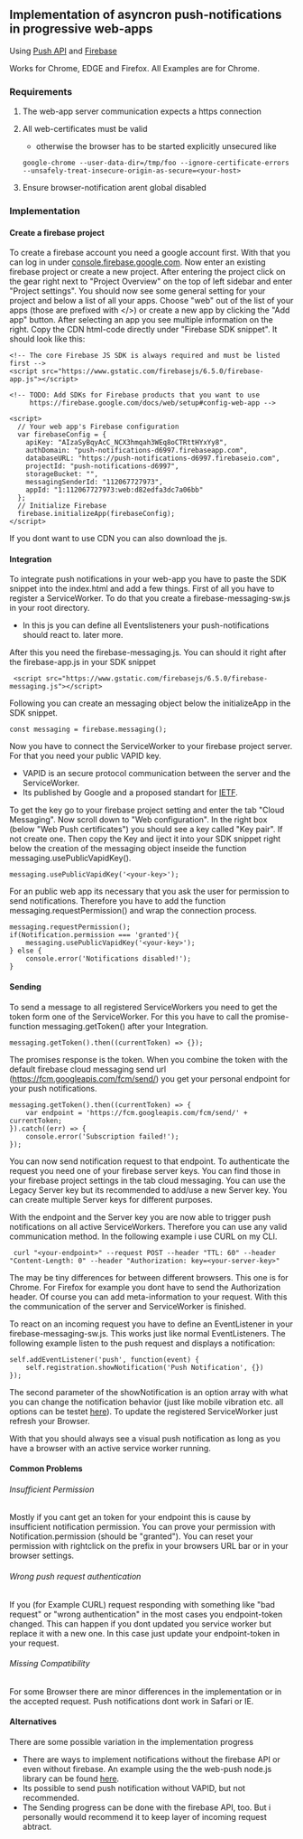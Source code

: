 ## Implementation of asyncron push-notifications in progressive web-apps

Using [Push API](https://www.w3.org/TR/push-api/)
and [Firebase](https://firebase.google.com/docs)

Works for Chrome, EDGE and Firefox. All Examples are for Chrome.

### Requirements


1. The web-app server communication expects a https connection
2. All web-certificates must be valid
   * otherwise the browser has to be started explicitly unsecured like
    
    `google-chrome --user-data-dir=/tmp/foo --ignore-certificate-errors --unsafely-treat-insecure-origin-as-secure=<your-host>`

3. Ensure browser-notification arent global disabled

### Implementation

#### Create a firebase project

To create a firebase account you need a google account first. 
With that you can log in under [console.firebase.google.com](https://console.firebase.google.com).
Now enter an existing firebase project or create a new project.
After entering the project click on the gear right next to "Project Overview" on the top of left sidebar and enter "Project settings".
You should now see some general setting for your project and below a list of all your apps.
Choose "web" out of the list of your apps (those are prefixed with </>) or create a new app by clicking the "Add app" button.
After selecting an app you see multiple information on the right.
Copy the CDN html-code directly under "Firebase SDK snippet". It should look like this:

    <!-- The core Firebase JS SDK is always required and must be listed first -->
    <script src="https://www.gstatic.com/firebasejs/6.5.0/firebase-app.js"></script>
    
    <!-- TODO: Add SDKs for Firebase products that you want to use
         https://firebase.google.com/docs/web/setup#config-web-app -->
    
    <script>
      // Your web app's Firebase configuration
      var firebaseConfig = {
        apiKey: "AIzaSyBqyAcC_NCX3hmqah3WEq8oCTRttHYxYy8",
        authDomain: "push-notifications-d6997.firebaseapp.com",
        databaseURL: "https://push-notifications-d6997.firebaseio.com",
        projectId: "push-notifications-d6997",
        storageBucket: "",
        messagingSenderId: "112067727973",
        appId: "1:112067727973:web:d82edfa3dc7a06bb"
      };
      // Initialize Firebase
      firebase.initializeApp(firebaseConfig);
    </script>
    
If you dont want to use CDN you can also download the js.

#### Integration

To integrate push notifications in your web-app you have to paste the SDK snippet into the index.html and add a few things.
First of all you have to register a ServiceWorker.
To do that you create a firebase-messaging-sw.js in your root directory.
- In this js you can define all Eventslisteners your push-notifications should react to. later more.

After this you need the firebase-messaging.js.
You can should it right after the firebase-app.js in your SDK snippet

     <script src="https://www.gstatic.com/firebasejs/6.5.0/firebase-messaging.js"></script>
     
Following you can create an messaging object below the initializeApp in the SDK snippet.

    const messaging = firebase.messaging();

Now you have to connect the ServiceWorker to your firebase project server.
For that you need your public VAPID key.
- VAPID is an secure protocol communication between the server and the ServiceWorker.
- Its published by Google and a proposed standart for [IETF](https://www.rfc-editor.org/info/rfc8292).

To get the key go to your firebase project setting and enter the tab "Cloud Messaging".
Now scroll down to "Web configuration".
In the right box (below "Web Push certificates") you should see a key called "Key pair".
If not create one.
Then copy the Key and iject it into your SDK snippet right below the creation of the messaging object inseide the function messaging.usePublicVapidKey().

    messaging.usePublicVapidKey('<your-key>');

For an public web app its necessary that you ask the user for permission to send notifications.
Therefore you have to add the function messaging.requestPermission() and wrap the connection process.

    messaging.requestPermission();
    if(Notification.permission === 'granted'){
        messaging.usePublicVapidKey('<your-key>');
    } else {
        console.error('Notifications disabled!');
    }

#### Sending

To send a message to all registered ServiceWorkers you need to get the token form one of the ServiceWorker.
For this you have to call the promise-function messaging.getToken() after your Integration.

    messaging.getToken().then((currentToken) => {});

The promises response is the token.
When you combine the token with the default firebase cloud messaging send url (https://fcm.googleapis.com/fcm/send/) you get your personal endpoint for your push notifications.

    messaging.getToken().then((currentToken) => {
        var endpoint = 'https://fcm.googleapis.com/fcm/send/' + currentToken;
    }).catch((err) => {
        console.error('Subscription failed!');
    });

You can now send notification request to that endpoint.
To authenticate the request you need one of your firebase server keys.
You can find those in your firebase project settings in the tab cloud messaging.
You can use the Legacy Server key but its recommended to add/use a new Server key.
You can create multiple Server keys for different purposes.

With the endpoint and the Server key you are now able to trigger push notifications on all active ServiceWorkers.
Therefore you can use any valid communication method.
In the following example i use CURL on my CLI.

     curl "<your-endpoint>" --request POST --header "TTL: 60" --header "Content-Length: 0" --header "Authorization: key=<your-server-key>"

The may be tiny differences for between different browsers.
This one is for Chrome. For Firefox for example you dont have to send the Authorization header.
Of course you can add meta-information to your request.
With this the communication of the server and ServiceWorker is finished.

To react on an incoming request you have to define an EventListener in your firebase-messaging-sw.js.
This works just like normal EventListeners.
The following example listen to the push request and displays a notification:

    self.addEventListener('push', function(event) {
        self.registration.showNotification('Push Notification', {})
    });

The second parameter of the showNotification is an option array with what you can change the notification behavior (just like mobile vibration etc. all options can be testet [here](https://tests.peter.sh/notification-generator/)).
To update the registered ServiceWorker just refresh your Browser.

With that you should always see a visual push notification as long as you have a browser with an active service worker running.


#### Common Problems

###### Insufficient Permission
Mostly if you cant get an token for your endpoint this is cause by insufficient notification permission.
You can prove your permission with Notification.permission (should be "granted").
You can reset your permission with rightclick on the prefix in your browsers URL bar or in your browser settings.

###### Wrong push request authentication
If you (for Example CURL) request responding with something like "bad request" or "wrong authentication" in the most cases you endpoint-token changed.
This can happen if you dont updated you service worker but replace it with a new one.
In this case just update your endpoint-token in your request.

###### Missing Compatibility
For some Browser there are minor differences in the implementation or in the accepted request.
Push notifications dont work in Safari or IE.

#### Alternatives

There are some possible variation in the implementation progress

- There are ways to implement notifications without the firebase API or even without firebase.
An example using the the web-push node.js library can be found [here](https://developers.google.com/web/ilt/pwa/introduction-to-push-notifications#vapid).
- Its possible to send push notification without VAPID, but not recommended.
- The Sending progress can be done with the firebase API, too. But i personally would recommend it to keep layer of incoming request abtract.








